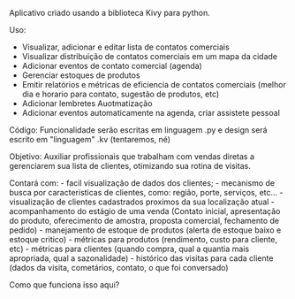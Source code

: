 Aplicativo criado usando a biblioteca Kivy para python.

Uso:
- Visualizar, adicionar e editar lista de contatos comerciais
- Visualizar distribuição de contatos comerciais em um mapa da cidade
- Adicionar eventos de contato comercial (agenda)
- Gerenciar estoques de produtos
- Emitir relatórios e métricas de eficiencia de contatos comerciais (melhor dia e horario para contato, sugestão de produtos, etc)
- Adicionar lembretes
Auotmatização
- Adicionar eventos automaticamente na agenda, criar assistete pessoal

Código:
Funcionalidade serão escritas em linguagem .py e design será escrito em "linguagem" .kv (tentaremos, né)

Objetivo:
Auxiliar profissionais que trabalham com vendas diretas a gerenciarem sua lista de clientes, otimizando sua rotina de visitas.

Contará com: 
    - facil visualização de dados dos clientes;
    - mecanismo de busca por caracteristicas de clientes, como: região, porte, serviços, etc...
    - visualização de clientes cadastrados proximos da sua localização atual
    - acompanhamento do estágio de uma venda (Contato inicial, apresentação do produto, oferecimento de amostra, proposta comercial, fechamento de pedido)
    - manejamento de estoque de produtos (alerta de estoque baixo e estoque critico)
    - métricas para produtos (rendimento, custo para cliente, etc)
    - métricas para clientes (quando compra, qual a quantia mais apropriada, qual a sazonalidade)
    - histórico das visitas para cada cliente (dados da visita, cometários, contato, o que foi conversado)

Como que funciona isso aqui?